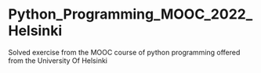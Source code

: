 # Python_Programming_MOOC_2022_Helsinki
Solved exercise from the MOOC course of python programming offered from the University Of Helsinki
